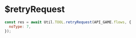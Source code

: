 # $retryRequest

<ContainerBox title="介绍">
<template #desc>
当传递的接口请求失败后，会重新请求，直到请求成功
</template>
</ContainerBox>

<ContainerBox title="基础用法">

```js
const res = await Util.TOOL.retryRequest(API_GAME.flows, {
  noType: 7,
});
```

<ShowCode>
<template #codes>

```ts
export const $retryRequest = <T>(
  promiseFn: (params?: any) => Promise<T>,
  params?: any
): Promise<T> => {
  return new Promise((resolve, reject) => {
    let count = 0;
    const makeRequest = () => {
      count++;

      if (count >= 6) {
        reject("网络繁忙");
        return;
      }
      promiseFn(params)
        .then((result) => {
          resolve(result);
        })
        .catch(() => {
          setTimeout(makeRequest, 2000);
        });
    };

    makeRequest();
  });
};
```

</template>
</ShowCode>
</ContainerBox>

